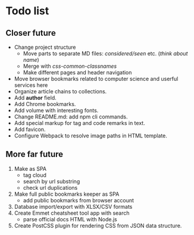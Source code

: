 # Todo list

## Closer future

* Change project structure
  * Move parts to separate MD files: *considered/seen* etc. (_think about name_)
  * Merge with *css-common-classnames*
  * Make different pages and header navigation
* Move browser bookmarks related to computer science and userful services here
* Organize article chains to collections.
* Add **author** field.
* Add Chrome bookmarks.
* Add volume with interesting fonts.
* Change README.md: add npm cli commands.
* Add special markup for tag and code remarks in text.
* Add favicon.
* Configure Webpack to resolve image paths in HTML template.

## More far future

1. Make as SPA
    * tag cloud
    * search by url substring
    * check url duplications
2. Make full public bookmarks keeper as SPA
    * add public bookmarks from browser account
3. Database import/export with XLSX/CSV formats
4. Create Emmet cheatsheet tool app with search
    * parse official docs HTML with Node.js
5. Create PostCSS plugin for rendering CSS from JSON data structure.
